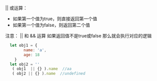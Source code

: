 || 或运算：

- 如果第一个值为true，则直接返回第一个值
- 如果第一个值为false，则返回第二个值



 

注意：  || 和 && 运算 如果返回值不是true或false 那么就会执行对应的逻辑       

```javascript
  let obj1 = {
        name: 'a',
        age: 18
    }
  let obj2 = ''
   ( obj1  || {} ).name  //aa
   ( obj2 || {} ).name  //undefined
```

